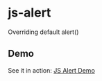 js-alert
========

Overriding default alert()

Demo
----
See it in action: [JS Alert Demo](http://rawgithub.com/alaabadran/js-alert/master/index.html)
